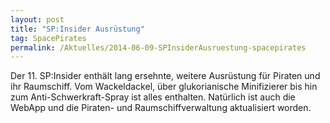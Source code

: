 ```yaml
---
layout: post
title: "SP:Insider Ausrüstung"
tag: SpacePirates
permalink: /Aktuelles/2014-06-09-SPInsiderAusruestung-spacepirates
---
```


Der 11. SP:Insider enthält lang ersehnte, weitere Ausrüstung für Piraten und ihr Raumschiff. Vom Wackeldackel, über glukorianische Minifizierer bis hin zum Anti-Schwerkraft-Spray ist alles enthalten. Natürlich ist auch die WebApp und die Piraten- und Raumschiffverwaltung aktualisiert worden.


